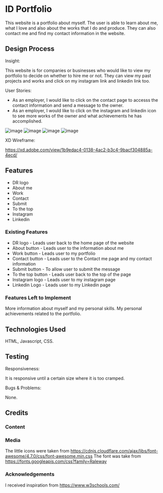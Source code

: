# ID Portfolio

This website is a portfolio about myself. The user is able to learn about me, what I love and also about the works that I do and produce. They can also contact me and find my contact information in the website.
 
## Design Process

Insight:

This website is for companies or businesses who would like to view my portfolio to decide on whether to hire me or not. They can view my past projects and works and click on my instagram link and linkedin link too.

User Stories:

- As an employer, I would like to click on the contact page to accesss the contact information and send a message to the owner.
- As an employer, I would like to click on the instagram and linkedin icon to see more works of the owner and what achievements he has accomplished.

![image](https://user-images.githubusercontent.com/86419457/155735852-7776c920-f852-4b87-a065-2ec6e3fecef2.png)
![image](https://user-images.githubusercontent.com/86419457/155735933-7317201b-37a0-497e-880c-be8c6791b5fc.png)
![image](https://user-images.githubusercontent.com/86419457/155735959-85c0d961-4eb2-4090-9899-a50d1e83dd19.png)
![image](https://user-images.githubusercontent.com/86419457/155736145-2081be08-fce9-4166-b862-46c85154f24a.png)


XD Wireframe:

https://xd.adobe.com/view/1b9edac4-0138-4ac2-b3c4-9bacf304885a-4ecd/

## Features

- DR logo
- About me
- Work
- Contact
- Submit
- To the top
- Instagram
- Linkedin
 
### Existing Features

- DR logo - Leads user back to the home page of the website
- About button - Leads user to the information about me
- Work button - Leads user to my portfolio
- Contact button - Leads user to the Contact me page and my contact information
- Submit button - To allow user to submit the message
- To the top button - Leads user back to the top of the page
- Instagram logo - Leads user to my instagram page
- Linkedin Logo - Leads user to my Linkedin page

### Features Left to Implement

More information about myself and my personal skills.
My personal achievements related to the portfolio.

## Technologies Used

HTML, Javascript, CSS.

## Testing

Responsiveness:

It is responsive until a certain size where it is too cramped.

Bugs & Problems:

None.

## Credits

### Content


### Media
The little icons were taken from https://cdnjs.cloudflare.com/ajax/libs/font-awesome/4.7.0/css/font-awesome.min.css
The font was take from https://fonts.googleapis.com/css?family=Raleway

### Acknowledgements
I received inspiration from https://www.w3schools.com/

